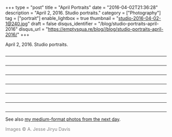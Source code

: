+++
type = "post"
title = "April Portraits"
date = "2016-04-02T21:36:28"
description = "April 2, 2016. Studio portraits."
category = ["Photography"]
tag = ["portrait"]
enable_lightbox = true
thumbnail = "studio-2016-04-02-1@240.jpg"
draft = false
disqus_identifier = "/blog/studio-portraits-april-2016"
disqus_url = "https://emptysqua.re/blog//blog/studio-portraits-april-2016/"
+++

<p>April 2, 2016. Studio portraits.</p>
<p><img alt="" src="studio-2016-04-02-1.jpg" /></p>
<hr />
<p><img alt="" src="studio-2016-04-02-2.jpg" /></p>
<hr />
<p><img alt="" src="studio-2016-04-02-3.jpg" /></p>
<hr />
<p><img alt="" src="studio-2016-04-02-4.jpg" /></p>
<hr />
<p><img alt="" src="studio-2016-04-02-5.jpg" /></p>
<hr />
<p><img alt="" src="studio-2016-04-02-6.jpg" /></p>
<hr />
<p><img alt="" src="studio-2016-04-02-7.jpg" /></p>
<hr />
<p>See also <a href="/blog/april-portraits-2/">my medium-format photos from the next day</a>.</p>
<p><span style="color: gray">Images &copy; A. Jesse Jiryu Davis</span></p>
